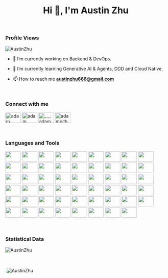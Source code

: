 <h1 align="center">Hi 👋, I'm Austin Zhu</h1>
<br>
<p align="right"> </p><h3>Profile Views</h3> <img src="https://komarev.com/ghpvc/?username=AustinZhu&amp;label=Profile%20views&amp;color=0e75b6&amp;style=flat" alt="AustinZhu">
<ul>
<li>
<p>🔭 I’m currently working on Backend & DevOps.</p>
</li>
<li>
<p>🌱 I’m currently learning Generative AI & Agents, DDD and Cloud Native.</p>
</li>
<li>
<p>📫 How to reach me <strong><a href="mailto:austinzhu666@gmail.com">austinzhu666@gmail.com</a></strong></p>
</li>
</ul>
<br>
<h3 align="left">Connect with me</h3>
<p align="left">
  <a href="https://www.linkedin.com/in/yiming-zhu-622a98152/" target="blank"><img align="center" src="https://raw.githubusercontent.com/rahuldkjain/github-profile-readme-generator/master/src/images/icons/Social/linked-in-alt.svg" alt="adam pithewan" height="32" width="48"></a>
  <a href="https://fb.com/austinzhu123" target="blank"><img align="center" src="https://raw.githubusercontent.com/rahuldkjain/github-profile-readme-generator/master/src/images/icons/Social/facebook.svg" alt="adam pithen wala" height="32" width="48"></a>
  <a href="https://instagram.com/austinzhu123" target="blank"><img align="center" src="https://raw.githubusercontent.com/rahuldkjain/github-profile-readme-generator/master/src/images/icons/Social/instagram.svg" alt="_._.adam._" height="32" width="48"></a>
 <a href="https://x.com/austinzhu123" target="blank"><img align="center" src="https://raw.githubusercontent.com/rahuldkjain/github-profile-readme-generator/master/src/images/icons/Social/twitter.svg" alt="adampithewan" height="32" width="48"></a>
</p>
<br>
<h3 align="left">Languages and Tools</h3>
<p align="left"> 
  <img src="https://cdn.jsdelivr.net/gh/devicons/devicon@latest/icons/go/go-original.svg" height="32" width="48" />
  <img src="https://cdn.jsdelivr.net/gh/devicons/devicon@latest/icons/typescript/typescript-original.svg" height="32" width="48" />
  <img src="https://cdn.jsdelivr.net/gh/devicons/devicon@latest/icons/nodejs/nodejs-original.svg" height="32" width="48" />
  <img src="https://cdn.jsdelivr.net/gh/devicons/devicon@latest/icons/react/react-original.svg" height="32" width="48" />
  <img src="https://cdn.jsdelivr.net/gh/devicons/devicon@latest/icons/nextjs/nextjs-original.svg" height="32" width="48" />
  <img src="https://cdn.jsdelivr.net/gh/devicons/devicon@latest/icons/python/python-original.svg" height="32" width="48" />
  <img src="https://cdn.jsdelivr.net/gh/devicons/devicon@latest/icons/kotlin/kotlin-original.svg" height="32" width="48" />
  <img src="https://cdn.jsdelivr.net/gh/devicons/devicon@latest/icons/java/java-original.svg" height="32" width="48" />
  <img src="https://cdn.jsdelivr.net/gh/devicons/devicon@latest/icons/haskell/haskell-original.svg" height="32" width="48" />
  <img src="https://cdn.jsdelivr.net/gh/devicons/devicon@latest/icons/solidity/solidity-original.svg" height="32" width="48" />
  <img src="https://cdn.jsdelivr.net/gh/devicons/devicon@latest/icons/mysql/mysql-original.svg" height="32" width="48" />
  <img src="https://cdn.jsdelivr.net/gh/devicons/devicon@latest/icons/postgresql/postgresql-original.svg" height="32" width="48" />
  <img src="https://cdn.jsdelivr.net/gh/devicons/devicon@latest/icons/mongodb/mongodb-original.svg" height="32" width="48" />
  <img src="https://cdn.jsdelivr.net/gh/devicons/devicon@latest/icons/rabbitmq/rabbitmq-original.svg" height="32" width="48" />
  <img src="https://cdn.jsdelivr.net/gh/devicons/devicon@latest/icons/redis/redis-original.svg" height="32" width="48" />
  <img src="https://cdn.jsdelivr.net/gh/devicons/devicon@latest/icons/grpc/grpc-original.svg" height="32" width="48" />
  <img src="https://cdn.jsdelivr.net/gh/devicons/devicon@latest/icons/graphql/graphql-plain.svg" height="32" width="48" />
  <img src="https://cdn.jsdelivr.net/gh/devicons/devicon@latest/icons/swagger/swagger-original.svg" height="32" width="48" />
  <img src="https://cdn.jsdelivr.net/gh/devicons/devicon@latest/icons/git/git-original.svg" height="32" width="48" />
  <img src="https://cdn.jsdelivr.net/gh/devicons/devicon@latest/icons/githubactions/githubactions-original.svg" height="32" width="48" />
  <img src="https://cdn.jsdelivr.net/gh/devicons/devicon@latest/icons/circleci/circleci-plain.svg" height="32" width="48" />
  <img src="https://cdn.jsdelivr.net/gh/devicons/devicon@latest/icons/terraform/terraform-original.svg" height="32" width="48" />
  <img src="https://cdn.jsdelivr.net/gh/devicons/devicon@latest/icons/docker/docker-original.svg" height="32" width="48" />
  <img src="https://cdn.jsdelivr.net/gh/devicons/devicon@latest/icons/kubernetes/kubernetes-original.svg" height="32" width="48" />
  <img src="https://cdn.jsdelivr.net/gh/devicons/devicon@latest/icons/grafana/grafana-original.svg" height="32" width="48" />
  <img src="https://cdn.jsdelivr.net/gh/devicons/devicon@latest/icons/prometheus/prometheus-original.svg" height="32" width="48" />
  <img src="https://cdn.jsdelivr.net/gh/devicons/devicon@latest/icons/opentelemetry/opentelemetry-original.svg" height="32" width="48" />
  <img src="https://cdn.jsdelivr.net/gh/devicons/devicon@latest/icons/sentry/sentry-original.svg" height="32" width="48" />
  <img src="https://cdn.jsdelivr.net/gh/devicons/devicon@latest/icons/linux/linux-original.svg" height="32" width="48" />
  <img src="https://cdn.jsdelivr.net/gh/devicons/devicon@latest/icons/nginx/nginx-original.svg" height="32" width="48" />
  <img src="https://cdn.jsdelivr.net/gh/devicons/devicon@latest/icons/amazonwebservices/amazonwebservices-original-wordmark.svg" height="32" width="48" />
  <img src="https://cdn.jsdelivr.net/gh/devicons/devicon@latest/icons/googlecloud/googlecloud-original.svg" height="32" width="48" />
  <img src="https://cdn.jsdelivr.net/gh/devicons/devicon@latest/icons/azure/azure-original.svg" height="32" width="48" />
  <img src="https://cdn.jsdelivr.net/gh/devicons/devicon@latest/icons/cloudflare/cloudflare-original.svg" height="32" width="48" />
  <img src="https://cdn.jsdelivr.net/gh/devicons/devicon@latest/icons/vercel/vercel-original.svg" height="32" width="48" />
  <img src="https://cdn.jsdelivr.net/gh/devicons/devicon@latest/icons/firebase/firebase-original.svg" height="32" width="48" />
  <img src="https://cdn.jsdelivr.net/gh/devicons/devicon@latest/icons/oauth/oauth-original.svg" height="32" width="48" />
  <img src="https://cdn.jsdelivr.net/gh/devicons/devicon@latest/icons/latex/latex-original.svg" height="32" width="48" />
  <img src="https://cdn.jsdelivr.net/gh/devicons/devicon@latest/icons/c/c-original.svg" height="32" width="48" />
  <img src="https://cdn.jsdelivr.net/gh/devicons/devicon@latest/icons/html5/html5-original.svg" height="32" width="48" />
  <img src="https://cdn.jsdelivr.net/gh/devicons/devicon@latest/icons/css3/css3-original.svg" height="32" width="48" />
  <img src="https://cdn.jsdelivr.net/gh/devicons/devicon@latest/icons/javascript/javascript-original.svg" height="32" width="48" />
  <img src="https://cdn.jsdelivr.net/gh/devicons/devicon@latest/icons/storybook/storybook-original.svg" height="32" width="48" />
  <img src="https://cdn.jsdelivr.net/gh/devicons/devicon@latest/icons/tailwindcss/tailwindcss-original-wordmark.svg" height="32" width="48" />
  <img src="https://cdn.jsdelivr.net/gh/devicons/devicon@latest/icons/figma/figma-original.svg" height="32" width="48" />
  <img src="https://cdn.jsdelivr.net/gh/devicons/devicon@latest/icons/eslint/eslint-original.svg" height="32" width="48" />
  <img src="https://cdn.jsdelivr.net/gh/devicons/devicon@latest/icons/postman/postman-original.svg" height="32" width="48" />
  <img src="https://cdn.jsdelivr.net/gh/devicons/devicon@latest/icons/playwright/playwright-original.svg" height="32" width="48" />
  <img src="https://cdn.jsdelivr.net/gh/devicons/devicon@latest/icons/vitejs/vitejs-original.svg" height="32" width="48" />
  <img src="https://cdn.jsdelivr.net/gh/devicons/devicon@latest/icons/pnpm/pnpm-original.svg" height="32" width="48" />
  <img src="https://cdn.jsdelivr.net/gh/devicons/devicon@latest/icons/gradle/gradle-original.svg" height="32" width="48" />
  <img src="https://cdn.jsdelivr.net/gh/devicons/devicon@latest/icons/hardhat/hardhat-original.svg" height="32" width="48" />
  <img src="https://cdn.jsdelivr.net/gh/devicons/devicon@latest/icons/poetry/poetry-original.svg" height="32" width="48" />
</p>
<br>
<h3>Statistical Data</h3>
<p><img align="center" src="https://github-readme-stats.vercel.app/api/top-langs?username=AustinZhu&amp;show_icons=true&amp;locale=en&amp;bg_color=0d1117&amp;text_color=ffffff&amp;layout=compact" alt="AustinZhu" bg_color="#808080/"></p>
<br>
<p>&nbsp;<img align="center" src="https://github-readme-stats.vercel.app/api?username=AustinZhu&amp;show_icons=true&amp;locale=en&amp;bg_color=0d1117&amp;text_color=ffffff&amp;repo=convoychat" alt="AustinZhu"></p>
